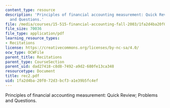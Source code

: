 ```yaml
---
content_type: resource
description: 'Principles of financial accounting measurement: Quick Review; Problems
  and Questions.'
file: /media/courses/15-515-financial-accounting-fall-2003/1fa2d4ba20f072d3bcf3a1e39b5fc4ef_rec2.pdf
file_size: 70036
file_type: application/pdf
learning_resource_types:
- Recitations
license: https://creativecommons.org/licenses/by-nc-sa/4.0/
ocw_type: OCWFile
parent_title: Recitations
parent_type: CourseSection
parent_uid: dad27418-c8d8-7492-a9d2-680fe13ca348
resourcetype: Document
title: rec2.pdf
uid: 1fa2d4ba-20f0-72d3-bcf3-a1e39b5fc4ef
---
```

Principles of financial accounting measurement: Quick Review; Problems and Questions.